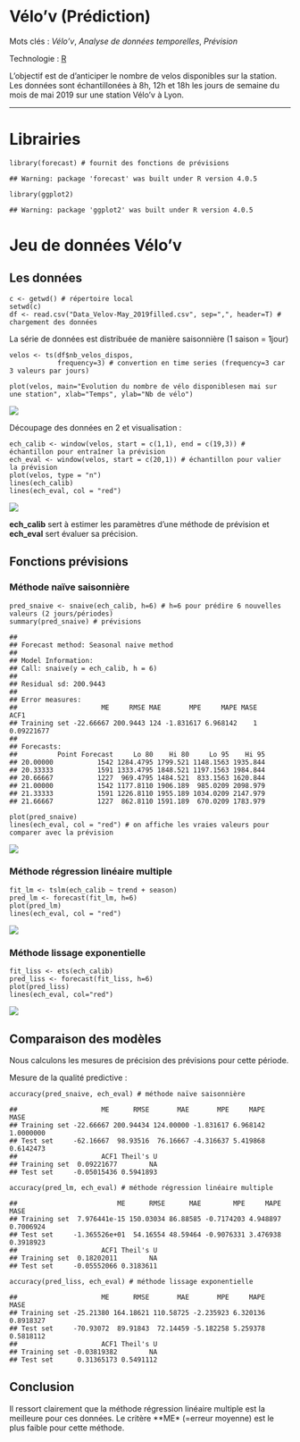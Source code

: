 Vélo’v (Prédiction)
===================

Mots clés : *Vélo’v*, *Analyse de données temporelles*, *Prévision*

Technologie : [R](https://rstudio.com/)

L’objectif est de d’anticiper le nombre de velos disponibles sur la
station. Les données sont échantillonées à 8h, 12h et 18h les jours de
semaine du mois de mai 2019 sur une station Vélo’v à Lyon.

------------------------------------------------------------------------

Librairies
==========

    library(forecast) # fournit des fonctions de prévisions

    ## Warning: package 'forecast' was built under R version 4.0.5

    library(ggplot2)

    ## Warning: package 'ggplot2' was built under R version 4.0.5

Jeu de données Vélo’v
=====================

Les données
-----------

    c <- getwd() # répertoire local
    setwd(c)
    df <- read.csv("Data_Velov-May_2019filled.csv", sep=",", header=T) # chargement des données

La série de données est distribuée de manière saisonnière (1 saison =
1jour)

    velos <- ts(df$nb_velos_dispos,
                frequency=3) # convertion en time series (frequency=3 car 3 valeurs par jours)

    plot(velos, main="Evolution du nombre de vélo disponiblesen mai sur une station", xlab="Temps", ylab="Nb de vélo")

![](velov_prediction_files/figure-markdown_strict/unnamed-chunk-3-1.png)

Découpage des données en 2 et visualisation :

    ech_calib <- window(velos, start = c(1,1), end = c(19,3)) # échantillon pour entraîner la prévision
    ech_eval <- window(velos, start = c(20,1)) # échantillon pour valier la prévision
    plot(velos, type = "n")
    lines(ech_calib)
    lines(ech_eval, col = "red")

![](velov_prediction_files/figure-markdown_strict/unnamed-chunk-4-1.png)

**ech\_calib** sert à estimer les paramètres d’une méthode de prévision
et **ech\_eval** sert évaluer sa précision.

Fonctions prévisions
--------------------

### Méthode naïve saisonnière

    pred_snaive <- snaive(ech_calib, h=6) # h=6 pour prédire 6 nouvelles valeurs (2 jours/périodes)
    summary(pred_snaive) # prévisions

    ## 
    ## Forecast method: Seasonal naive method
    ## 
    ## Model Information:
    ## Call: snaive(y = ech_calib, h = 6) 
    ## 
    ## Residual sd: 200.9443 
    ## 
    ## Error measures:
    ##                     ME     RMSE MAE       MPE     MAPE MASE       ACF1
    ## Training set -22.66667 200.9443 124 -1.831617 6.968142    1 0.09221677
    ## 
    ## Forecasts:
    ##          Point Forecast     Lo 80    Hi 80     Lo 95    Hi 95
    ## 20.00000           1542 1284.4795 1799.521 1148.1563 1935.844
    ## 20.33333           1591 1333.4795 1848.521 1197.1563 1984.844
    ## 20.66667           1227  969.4795 1484.521  833.1563 1620.844
    ## 21.00000           1542 1177.8110 1906.189  985.0209 2098.979
    ## 21.33333           1591 1226.8110 1955.189 1034.0209 2147.979
    ## 21.66667           1227  862.8110 1591.189  670.0209 1783.979

    plot(pred_snaive)
    lines(ech_eval, col = "red") # on affiche les vraies valeurs pour comparer avec la prévision

![](velov_prediction_files/figure-markdown_strict/unnamed-chunk-5-1.png)

### Méthode régression linéaire multiple

    fit_lm <- tslm(ech_calib ~ trend + season)
    pred_lm <- forecast(fit_lm, h=6)
    plot(pred_lm)
    lines(ech_eval, col = "red")

![](velov_prediction_files/figure-markdown_strict/unnamed-chunk-6-1.png)

### Méthode lissage exponentielle

    fit_liss <- ets(ech_calib)
    pred_liss <- forecast(fit_liss, h=6)
    plot(pred_liss)
    lines(ech_eval, col="red")

![](velov_prediction_files/figure-markdown_strict/unnamed-chunk-7-1.png)

Comparaison des modèles
-----------------------

Nous calculons les mesures de précision des prévisions pour cette
période.

Mesure de la qualité predictive :

    accuracy(pred_snaive, ech_eval) # méthode naïve saisonnière

    ##                     ME      RMSE       MAE       MPE     MAPE      MASE
    ## Training set -22.66667 200.94434 124.00000 -1.831617 6.968142 1.0000000
    ## Test set     -62.16667  98.93516  76.16667 -4.316637 5.419868 0.6142473
    ##                     ACF1 Theil's U
    ## Training set  0.09221677        NA
    ## Test set     -0.05015436 0.5941893

    accuracy(pred_lm, ech_eval) # méthode régression linéaire multiple

    ##                         ME      RMSE      MAE        MPE     MAPE      MASE
    ## Training set  7.976441e-15 150.03034 86.88585 -0.7174203 4.948897 0.7006924
    ## Test set     -1.365526e+01  54.16554 48.59464 -0.9076331 3.476938 0.3918923
    ##                     ACF1 Theil's U
    ## Training set  0.18202011        NA
    ## Test set     -0.05552066 0.3183611

    accuracy(pred_liss, ech_eval) # méthode lissage exponentielle

    ##                     ME      RMSE       MAE       MPE     MAPE      MASE
    ## Training set -25.21380 164.18621 110.58725 -2.235923 6.320136 0.8918327
    ## Test set     -70.93072  89.91843  72.14459 -5.182258 5.259378 0.5818112
    ##                     ACF1 Theil's U
    ## Training set -0.03819382        NA
    ## Test set      0.31365173 0.5491112

Conclusion
----------

Il ressort clairement que la méthode régression linéaire multiple est la
meilleure pour ces données. Le critère \*\*ME\* (=erreur moyenne) est le
plus faible pour cette méthode.

